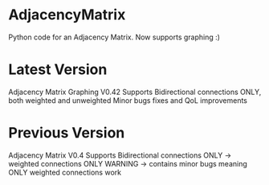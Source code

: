 # AdjacencyMatrix
Python code for an Adjacency Matrix. Now supports graphing :)

# Latest Version
Adjacency Matrix Graphing V0.42 
Supports Bidirectional connections ONLY, both weighted and unweighted
Minor bugs fixes and QoL improvements

# Previous Version
Adjacency Matrix V0.4
Supports Bidirectional connections ONLY -> weighted connections ONLY
WARNING -> contains minor bugs meaning ONLY weighted connections work
